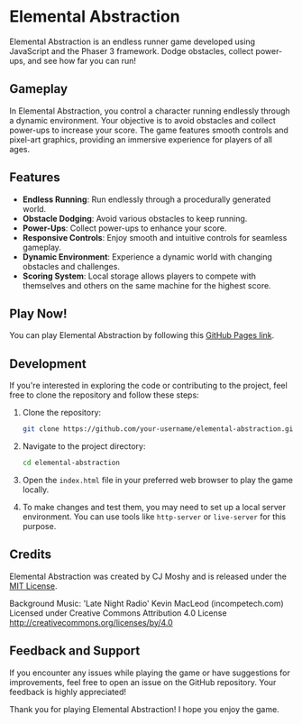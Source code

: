# Elemental Abstraction

Elemental Abstraction is an endless runner game developed using JavaScript and the Phaser 3 framework. Dodge obstacles, collect power-ups, and see how far you can run!

## Gameplay

In Elemental Abstraction, you control a character running endlessly through a dynamic environment. Your objective is to avoid obstacles and collect power-ups to increase your score. The game features smooth controls and pixel-art graphics, providing an immersive experience for players of all ages.

## Features

- **Endless Running**: Run endlessly through a procedurally generated world.
- **Obstacle Dodging**: Avoid various obstacles to keep running.
- **Power-Ups**: Collect power-ups to enhance your score.
- **Responsive Controls**: Enjoy smooth and intuitive controls for seamless gameplay.
- **Dynamic Environment**: Experience a dynamic world with changing obstacles and challenges.
- **Scoring System**: Local storage allows players to compete with themselves and others on the same machine for the highest score.

## Play Now!

You can play Elemental Abstraction by following this [GitHub Pages link](link-to-your-github-pages).

## Development

If you're interested in exploring the code or contributing to the project, feel free to clone the repository and follow these steps:

1. Clone the repository:

   ```bash
   git clone https://github.com/your-username/elemental-abstraction.git
   ```

2. Navigate to the project directory:

   ```bash
   cd elemental-abstraction
   ```

3. Open the `index.html` file in your preferred web browser to play the game locally.

4. To make changes and test them, you may need to set up a local server environment. You can use tools like `http-server` or `live-server` for this purpose.

## Credits

Elemental Abstraction was created by CJ Moshy and is released under the [MIT License](LICENSE).

Background Music: 'Late Night Radio'
  Kevin MacLeod (incompetech.com)
  Licensed under Creative Commons Attribution 4.0 License
  http://creativecommons.org/licenses/by/4.0

## Feedback and Support

If you encounter any issues while playing the game or have suggestions for improvements, feel free to open an issue on the GitHub repository. Your feedback is highly appreciated!

Thank you for playing Elemental Abstraction! I hope you enjoy the game.
